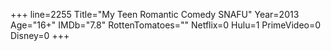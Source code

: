 +++
line=2255
Title="My Teen Romantic Comedy SNAFU"
Year=2013
Age="16+"
IMDb="7.8"
RottenTomatoes=""
Netflix=0
Hulu=1
PrimeVideo=0
Disney=0
+++

